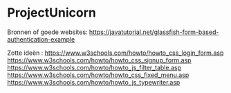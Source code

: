 # ProjectUnicorn
Bronnen of goede websites:
https://javatutorial.net/glassfish-form-based-authentication-example


Zotte ideën : 
https://www.w3schools.com/howto/howto_css_login_form.asp
https://www.w3schools.com/howto/howto_css_signup_form.asp
https://www.w3schools.com/howto/howto_js_filter_table.asp
https://www.w3schools.com/howto/howto_css_fixed_menu.asp
https://www.w3schools.com/howto/howto_js_typewriter.asp
